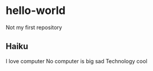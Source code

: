 # hello-world
Not my first repository

## Haiku
I love computer
No computer is big sad
Technology cool
